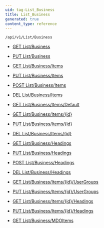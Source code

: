 ```yaml
---
uid: tag-List_Business
title: List_Business
generated: true
content_type: reference
---
```


```http
/api/v1/List/Business
```




* [GET List/Business](v1BusinessList_GetListDefinition.md)

* [PUT List/Business](v1BusinessList_SetListDefinition.md)

* [GET List/Business/Items](v1BusinessList_GetAll.md)

* [PUT List/Business/Items](v1BusinessList_PutAllBusiness.md)

* [POST List/Business/Items](v1BusinessList_PostBusiness.md)

* [DEL List/Business/Items](v1BusinessList_DeleteAllBusiness.md)

* [GET List/Business/Items/Default](v1BusinessList_CreateDefaultBusiness.md)

* [GET List/Business/Items/{id}](v1BusinessList_GetBusiness.md)

* [PUT List/Business/Items/{id}](v1BusinessList_PutBusiness.md)

* [DEL List/Business/Items/{id}](v1BusinessList_DeleteBusiness.md)

* [GET List/Business/Headings](v1BusinessList_GetBusinessHeadings.md)

* [PUT List/Business/Headings](v1BusinessList_PutBusinessHeadings.md)

* [POST List/Business/Headings](v1BusinessList_PostBusinessHeading.md)

* [DEL List/Business/Headings](v1BusinessList_DeleteBusinessHeadings.md)

* [GET List/Business/Items/{id}/UserGroups](v1BusinessList_GetBusinessUserGroupsForListItem.md)

* [PUT List/Business/Items/{id}/UserGroups](v1BusinessList_PutBusinessUserGroupsForListItem.md)

* [GET List/Business/Items/{id}/Headings](v1BusinessList_GetBusinessHeadingsForListItem.md)

* [PUT List/Business/Items/{id}/Headings](v1BusinessList_PutBusinessHeadingsForListItem.md)

* [GET List/Business/MDOItems](v1BusinessList_GetMDOList.md)